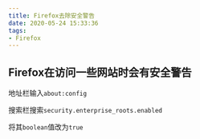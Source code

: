 ```yaml
---
title: Firefox去除安全警告
date: 2020-05-24 15:33:36
tags:
- Firefox
---
```


## Firefox在访问一些网站时会有安全警告

地址栏输入`about:config`

搜索栏搜索`security.enterprise_roots.enabled`

将其`boolean`值改为`true`